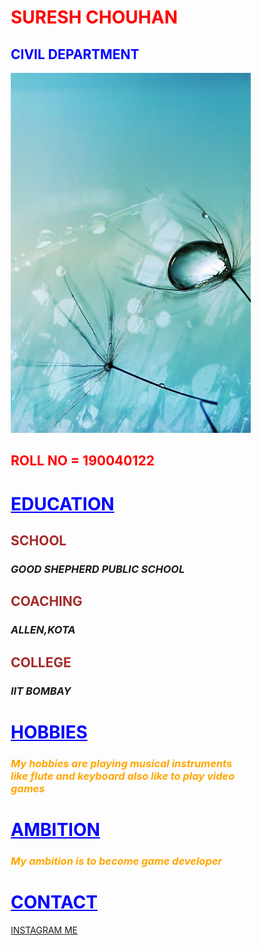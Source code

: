 
<html> 
     <head>
          <title> About ME </title>
     <style>
     body{
     background-image: url('5.jpg');
          width:40%;
          height:70%;
     background-repeat: no-repeat;
  background-position: right top;
  margin-right: 200px;
  background-attachment: fixed;
    text-align:left;
     }
</style>
</head>
<body>
<h1 style="color:red;">SURESH CHOUHAN</h1>
<h2 style="color:blue;">CIVIL DEPARTMENT</h2>
<img src="8.jpg" width="100%" hight="100%"
     >
<h2   style="color:red;">ROLL NO = 190040122 </h2>
<h1 style="color:blue;"><ins>EDUCATION</ins></h1>
<h2  style ="color:brown;">SCHOOL</h2>
<h3><i>GOOD SHEPHERD PUBLIC SCHOOL</i></h3>
<h2  style ="color:brown;">COACHING</h2>
<h3><i>ALLEN,KOTA</i></h3>
<h2  style ="color:brown;">COLLEGE</h2>
<h3><i>IIT BOMBAY</i></h3>
<h1  style="color:blue;"><ins>HOBBIES</ins></h1>
<h3 style ="color:orange;"><i>My hobbies are playing musical instruments like flute and keyboard also like to play video games</i></h3>
<h1 style="color:blue;"><ins>AMBITION</ins></h1>
<h3 style ="color:orange;"><i>My ambition is to become game developer</i> </h3>
<h1  style="color:blue;"><ins>CONTACT</ins></h1>
<a href="https://www.instagram.com/?hl=en">INSTAGRAM ME</a> 
</body>
</html> 
